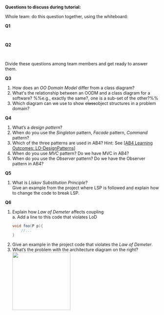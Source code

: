 **Questions to discuss during tutorial:**

Whole team: do this question together, using the whiteboard:

**Q1**
<div class="indented">
  <include src="../../book/modeling/modelingStructures/objectOrientedDomainModels/q-courseDomainModel.md" />
</div>
<br>

**Q2**
<div class="indented">
  <include src="../../book/modeling/modelingBehaviors/activityDiagrams/q-modelWorkflowOfBurgerShop.md" />
</div>
<br>


Divide these questions among team members and get ready to answer them.

**Q3**
1. How does an _OO Domain Model_ differ from a class diagram?
1. What's the relationship between an OODM and a class diagram for a software? %%e.g., exactly the same?, one is a sub-set of the other?%%
1. Which diagram can we use to show ~~class~~object structures in a problem domain?


**Q4**
1. What’s a _design pattern_?
1. When do you use the _Singleton_ pattern, _Facade_ pattern, _Command_ pattern?
1. Which of the three patterns are used in AB4? Hint: See [[AB4 Learning Outcomes: LO-DesignPatterns]({{module_org}}/addressbook-level4/blob/master/docs/LearningOutcomes.adoc#apply-design-patterns-code-lo-designpatterns-code)]
1. When do you use _MVC_ pattern? Do we have MVC in AB4?
1. When do you use the _Observer_ pattern? Do we have the Observer pattern in AB4?


**Q5**
1. What is _Liskov Substitution Principle_?<br>
   Give an example from the project where LSP is followed and explain how to change the code to break LSP.


**Q6**
1. Explain how _Law of Demeter_ affects coupling<br>
   a. Add a line to this code that violates LoD
   ```java
   void foo(P p){
       //...
   }
   ```
1. Give an example in the project code that violates the _Law of Demeter_.
1. What’s the problem with the architecture diagram on the right?<br>
   <img src="{{baseUrl}}/book/architecture/architectureDiagrams/drawing/images/tip.png" height="190" /><br>
